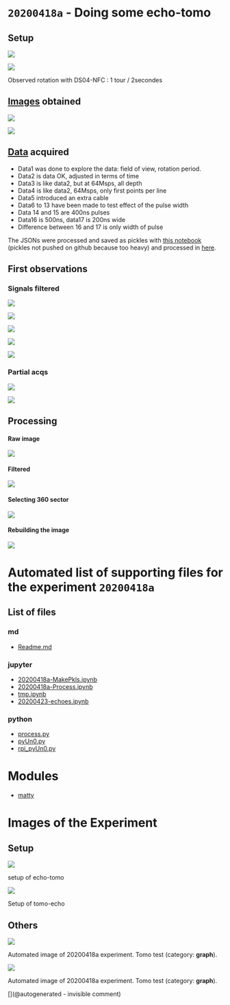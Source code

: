 # `20200418a` - Doing some echo-tomo

## Setup

![](/matty/20200418a/setup/P_20200418_122934_p.jpg)

![](/matty/20200418a/setup/P_20200418_143357_p.jpg)

Observed rotation with DS04-NFC : 1 tour / 2secondes

## [Images](/matty/20200418a/images/) obtained

![](/matty/20200418a/images/Polar_20200418a2_bdwth_1.2.jpg)

![](/matty/20200418a/images/Polar_20200418a17_bdwth_1.2.jpg)

## [Data](/matty/20200418a/data/) acquired

* Data1 was done to explore the data: field of view, rotation period.
* Data2 is data OK, adjusted in terms of time
* Data3 is like data2, but at 64Msps, all depth
* Data4 is like data2, 64Msps, only first points per line 
* Data5 introduced an extra cable
* Data6 to 13 have been made to test effect of the pulse width
* Data 14 and 15 are 400ns pulses
* Data16 is 500ns, data17 is 200ns wide
* Difference between 16 and 17 is only width of pulse

The JSONs were processed and saved as pickles with [this notebook](/matty/20200418a/20200418a-MakePkls.ipynb) (pickles not pushed on github because too heavy) and processed in [here](/matty/20200418a/20200418a-Process.ipynb).

## First observations

### Signals filtered 

![](/matty/20200418a/images/20200418a2_bdwth_1.2.jpg)

![](/matty/20200418a/images/20200418a14_bdwth_1.2.jpg)

![](/matty/20200418a/images/20200418a15_bdwth_1.2.jpg)

![](/matty/20200418a/images/20200418a16_bdwth_1.2.jpg)

![](/matty/20200418a/images/20200418a17_bdwth_1.2.jpg)


### Partial acqs

![](/matty/20200418a/images/20200418a4_bdwth_1.2.jpg)

![](/matty/20200418a/images/20200418a3_bdwth_1.2.jpg)

## Processing

#### Raw image 

![](/matty/20200418a/images/2DArray_20200418a-16.jpg)

#### Filtered

![](/matty/20200418a/images/Hilbert_20200418a16_bdwth_1.2.jpg)

#### Selecting 360 sector 

![](/matty/20200418a/images/Hilbert_trimmed_20200418a16_bdwth_1.2.jpg)

#### Rebuilding the image

![](/matty/20200418a/images/Polar_20200418a16_bdwth_1.2.jpg)




# Automated list of supporting files for the __experiment `20200418a`__

## List of files

### md

* [Readme.md](/matty/20200418a/Readme.md)


### jupyter

* [20200418a-MakePkls.ipynb](/matty/20200418a/20200418a-MakePkls.ipynb)
* [20200418a-Process.ipynb](/matty/20200418a/20200418a-Process.ipynb)
* [tmp.ipynb](/tmp.ipynb)
* [20200423-echoes.ipynb](/matty/20200418a/20200423-echoes.ipynb)


### python

* [process.py](/matty/20200418a/process.py)
* [pyUn0.py](/matty/20200418a/pyUn0.py)
* [rpi_pyUn0.py](/matty/20200418a/rpi_pyUn0.py)





# Modules

* [matty](/matty/)




# Images of the Experiment

## Setup

![](/matty/20200418a/setup/P_20200418_143357_p.jpg)

setup of echo-tomo

![](/matty/20200418a/setup/P_20200418_122934_p.jpg)

Setup of tomo-echo

## Others

![](/matty/20200418a/images/20200418a-1.jpg)

Automated image of 20200418a experiment. Tomo test (category: __graph__).

![](/matty/20200418a/images/20200418a-2.jpg)

Automated image of 20200418a experiment. Tomo test (category: __graph__).










[](@autogenerated - invisible comment)